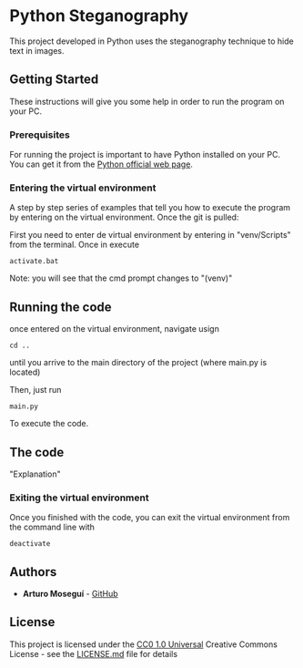 # Python Steganography

This project developed in Python uses the steganography technique to hide text in images.

## Getting Started

These instructions will give you some help in order to run the program on your PC.

### Prerequisites

For running the project is important to have Python installed on your PC. You can get it from the [Python official web page](https://www.python.org/downloads/).

### Entering the virtual environment

A step by step series of examples that tell you how to execute the program by entering on the virtual environment. Once the git is pulled:

First you need to enter de virtual environment by entering in "venv/Scripts" from the terminal. Once in execute

    activate.bat

Note: you will see that the cmd prompt changes to "(venv)"

## Running the code

once entered on the virtual environment, navigate usign

    cd ..

until you arrive to the main directory of the project (where main.py is located)

Then, just run

    main.py

To execute the code.

## The code

"Explanation"

### Exiting the virtual environment

Once you finished with the code, you can exit the virtual environment from the command line with

    deactivate

## Authors

  - **Arturo Moseguí** -
    [GitHub](https://github.com/anEarlyAdoper/)
  

## License

This project is licensed under the [CC0 1.0 Universal](LICENSE.md)
Creative Commons License - see the [LICENSE.md](LICENSE.md) file for
details